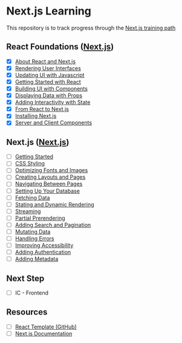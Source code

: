 # Next.js Learning

This repository is to track progress through the [Next.js training path](https://nextjs.org/learn/react-foundations)

## React Foundations ([Next.js](https://nextjs.org/learn/react-foundations))

- [x] [About React and Next.js](https://nextjs.org/learn/react-foundations/what-is-react-and-nextjs)
- [x] [Rendering User Interfaces](https://nextjs.org/learn/react-foundations/rendering-ui)
- [x] [Updating UI with Javascript](https://nextjs.org/learn/react-foundations/updating-ui-with-javascript)
- [x] [Getting Started with React](https://nextjs.org/learn/react-foundations/getting-started-with-react)
- [x] [Building UI with Components](https://nextjs.org/learn/react-foundations/building-ui-with-components)
- [x] [Displaying Data with Props](https://nextjs.org/learn/react-foundations/displaying-data-with-props)
- [x] [Adding Interactivity with State](https://nextjs.org/learn/react-foundations/updating-state)
- [x] [From React to Next.js](https://nextjs.org/learn/react-foundations/from-react-to-nextjs)
- [x] [Installing Next.js](https://nextjs.org/learn/react-foundations/installation)
- [x] [Server and Client Components](https://nextjs.org/learn/react-foundations/server-and-client-components)

## Next.js ([Next.js](https://nextjs.org/learn/dashboard-app))

- [ ] [Getting Started](https://nextjs.org/learn/dashboard-app/getting-started)
- [ ] [CSS Styling](https://nextjs.org/learn/dashboard-app/css-styling)
- [ ] [Optimizing Fonts and Images](https://nextjs.org/learn/dashboard-app/optimizing-fonts-images)
- [ ] [Creating Layouts and Pages](https://nextjs.org/learn/dashboard-app/creating-layouts-and-pages)
- [ ] [Navigating Between Pages](https://nextjs.org/learn/dashboard-app/navigating-between-pages)
- [ ] [Setting Up Your Database](https://nextjs.org/learn/dashboard-app/setting-up-your-database)
- [ ] [Fetching Data](https://nextjs.org/learn/dashboard-app/fetching-data)
- [ ] [Stating and Dynamic Rendering](https://nextjs.org/learn/dashboard-app/static-and-dynamic-rendering)
- [ ] [Streaming](https://nextjs.org/learn/dashboard-app/streaming)
- [ ] [Partial Prerendering](https://nextjs.org/learn/dashboard-app/partial-prerendering)
- [ ] [Adding Search and Pagination](https://nextjs.org/learn/dashboard-app/adding-search-and-pagination)
- [ ] [Mutating Data](https://nextjs.org/learn/dashboard-app/mutating-data)
- [ ] [Handling Errors](https://nextjs.org/learn/dashboard-app/error-handling)
- [ ] [Improving Accessibility](https://nextjs.org/learn/dashboard-app/improving-accessibility)
- [ ] [Adding Authentication](https://nextjs.org/learn/dashboard-app/adding-authentication)
- [ ] [Adding Metadata](https://nextjs.org/learn/dashboard-app/adding-metadata)

## Next Step

- [ ] IC - Frontend

## Resources

- [ ] [React Template (GitHub)](https://github.com/nimblehq/react-templates)
- [ ] [Next.js Documentation](https://nextjs.org/docs)
